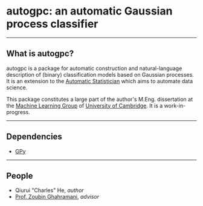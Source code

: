 # autogpc: an automatic Gaussian process classifier

----
## What is autogpc?
autogpc is a package for automatic construction and natural-language description
of (binary) classification models based on Gaussian processes. It is an extension
to the [Automatic Statistician](http://www.automaticstatistician.com/index/)
which aims to automate data science.

This package constitutes a large part of the author's M.Eng. dissertation at
the [Machine Learning Group](http://mlg.eng.cam.ac.uk/) of
[University of Cambridge](http://www.cam.ac.uk/). It is a work-in-progress.

----
## Dependencies
* [GPy](https://github.com/SheffieldML/GPy)

----
## People
* Qiurui "Charles" He, *author*
* [Prof. Zoubin Ghahramani](http://mlg.eng.cam.ac.uk/zoubin/), *advisor*
